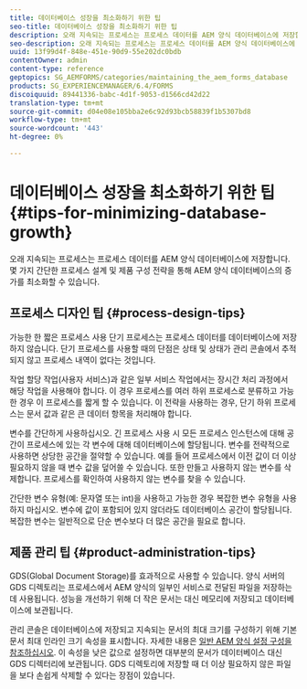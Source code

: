 ```yaml
---
title: 데이터베이스 성장을 최소화하기 위한 팁
seo-title: 데이터베이스 성장을 최소화하기 위한 팁
description: 오래 지속되는 프로세스는 프로세스 데이터를 AEM 양식 데이터베이스에 저장합니다. 몇 가지 간단한 프로세스 설계 및 제품 구성 전략을 통해 AEM 양식 데이터베이스의 증가를 최소화할 수 있습니다.
seo-description: 오래 지속되는 프로세스는 프로세스 데이터를 AEM 양식 데이터베이스에 저장합니다. 몇 가지 간단한 프로세스 설계 및 제품 구성 전략을 통해 AEM 양식 데이터베이스의 증가를 최소화할 수 있습니다.
uuid: 13f99d4f-848e-451e-90d9-55e202dc0bdb
contentOwner: admin
content-type: reference
geptopics: SG_AEMFORMS/categories/maintaining_the_aem_forms_database
products: SG_EXPERIENCEMANAGER/6.4/FORMS
discoiquuid: 89441336-babc-4d1f-9053-d1566cd42d22
translation-type: tm+mt
source-git-commit: d04e08e105bba2e6c92d93bcb58839f1b5307bd8
workflow-type: tm+mt
source-wordcount: '443'
ht-degree: 0%

---
```



# 데이터베이스 성장을 최소화하기 위한 팁 {#tips-for-minimizing-database-growth}

오래 지속되는 프로세스는 프로세스 데이터를 AEM 양식 데이터베이스에 저장합니다. 몇 가지 간단한 프로세스 설계 및 제품 구성 전략을 통해 AEM 양식 데이터베이스의 증가를 최소화할 수 있습니다.

## 프로세스 디자인 팁 {#process-design-tips}

가능한 한 짧은 프로세스 사용 단기 프로세스는 프로세스 데이터를 데이터베이스에 저장하지 않습니다. 단기 프로세스를 사용할 때의 단점은 상태 및 상태가 관리 콘솔에서 추적되지 않고 프로세스 내역이 없다는 것입니다.

작업 할당 작업(사용자 서비스)과 같은 일부 서비스 작업에서는 장시간 처리 과정에서 해당 작업을 사용해야 합니다. 이 경우 프로세스를 여러 하위 프로세스로 분류하고 가능한 경우 이 프로세스를 짧게 할 수 있습니다. 이 전략을 사용하는 경우, 단기 하위 프로세스는 문서 값과 같은 큰 데이터 항목을 처리해야 합니다.

변수를 간단하게 사용하십시오. 긴 프로세스 사용 시 모든 프로세스 인스턴스에 대해 공간이 프로세스에 있는 각 변수에 대해 데이터베이스에 할당됩니다. 변수를 전략적으로 사용하면 상당한 공간을 절약할 수 있습니다. 예를 들어 프로세스에서 이전 값이 더 이상 필요하지 않을 때 변수 값을 덮어쓸 수 있습니다. 또한 만들고 사용하지 않는 변수를 삭제합니다. 프로세스를 확인하여 사용하지 않는 변수를 찾을 수 있습니다.

간단한 변수 유형(예: 문자열 또는 int)을 사용하고 가능한 경우 복잡한 변수 유형을 사용하지 마십시오. 변수에 값이 포함되어 있지 않더라도 데이터베이스 공간이 할당됩니다. 복잡한 변수는 일반적으로 단순 변수보다 더 많은 공간을 필요로 합니다.

## 제품 관리 팁 {#product-administration-tips}

GDS(Global Document Storage)를 효과적으로 사용할 수 있습니다. 양식 서버의 GDS 디렉토리는 프로세스에서 AEM 양식의 일부인 서비스로 전달된 파일을 저장하는 데 사용됩니다. 성능을 개선하기 위해 더 작은 문서는 대신 메모리에 저장되고 데이터베이스에 보관됩니다.

관리 콘솔은 데이터베이스에 저장되고 지속되는 문서의 최대 크기를 구성하기 위해 기본 문서 최대 인라인 크기 속성을 표시합니다. 자세한 내용은 [일반 AEM 양식 설정 구성을 참조하십시오](/help/forms/using/admin-help/configure-general-aem-forms-settings.md#configure-general-aem-forms-settings). 이 속성을 낮은 값으로 설정하면 대부분의 문서가 데이터베이스 대신 GDS 디렉터리에 보관됩니다. GDS 디렉토리에 저장할 때 더 이상 필요하지 않은 파일을 보다 손쉽게 삭제할 수 있다는 장점이 있습니다.
